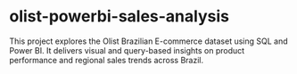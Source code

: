 # olist-powerbi-sales-analysis
This project explores the Olist Brazilian E-commerce dataset using SQL and Power BI. It delivers visual and query-based insights on product performance and regional sales trends across Brazil.
